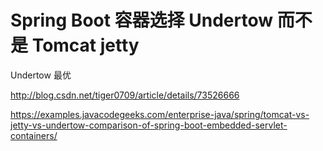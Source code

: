 #  Spring Boot 容器选择 Undertow 而不是 Tomcat jetty
Undertow 最优

http://blog.csdn.net/tiger0709/article/details/73526666

https://examples.javacodegeeks.com/enterprise-java/spring/tomcat-vs-jetty-vs-undertow-comparison-of-spring-boot-embedded-servlet-containers/